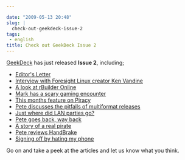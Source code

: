 ```yaml
---

date: "2009-05-13 20:48"
slug: |
  check-out-geekdeck-issue-2
tags:
 - english
title: Check out GeekDeck Issue 2
---
```


[GeekDeck](http://geekdeck.wordpress.com) has just released **Issue 2**,
including;

-   [Editor's
    Letter](http://geekdeck.wordpress.com/2009/05/13/editors-letter-a-little-help-please/)
-   [Interview with Foresight Linux creator Ken
    Vandine](http://geekdeck.wordpress.com/2009/05/13/walkabout-ken-vandine/)
-   [A look at rBuilder
    Online](http://geekdeck.wordpress.com/2009/05/13/review-cherry-picks-of-the-month-sliced-bread/)
-   [Mark has a scary gaming
    encounter](http://geekdeck.wordpress.com/2009/05/13/gaming-hello-my-name-is-_gamer_/)
-   [This months feature on
    Piracy](http://geekdeck.wordpress.com/2009/05/13/feature-the-trouble-with-pirates/)
-   [Pete discusses the pitfalls of multiformat
    releases](http://geekdeck.wordpress.com/2009/05/13/gaming-multiformat-releases-bad/)
-   [Just where did LAN parties
    go?](http://geekdeck.wordpress.com/2009/05/13/culture-come-on-lan-lets-have-a-party/)
-   [Pete goes back, way
    back](http://geekdeck.wordpress.com/2009/05/13/programming-code-optimisation/)
-   [A story of a real
    pirate](http://geekdeck.wordpress.com/2009/05/13/retro-shiver-me-timbers/)
-   [Pete reviews
    HandBrake](http://geekdeck.wordpress.com/2009/05/13/review-handbrake/)
-   [Signing off by hating my
    phone](http://geekdeck.wordpress.com/2009/05/13/sign-off-i-hate-my-phone/)

Go on and take a peek at the articles and let us know what you think.
